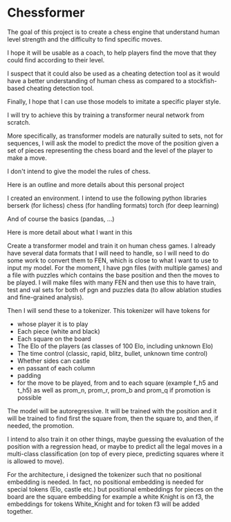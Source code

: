 # Chessformer

The goal of this project is to create a chess engine that understand human level strength and the difficulty to find specific moves.

I hope it will be usable as a coach, to help players find the move that they could find according to their level.

I suspect that it could also be used as a cheating detection tool as it would have a better understanding of human chess as compared to a stockfish-based cheating detection tool.

Finally, I hope that I can use those models to imitate a specific player style.

I will try to achieve this by training a transformer neural network from scratch.

More specifically, as transformer models are naturally suited to sets, not for sequences, I will ask the model to predict the move of the position given a set of pieces representing the chess board and the level of the player to make a move.

I don't intend to give the model the rules of chess.

Here is an outline and more details about this personal project

I created an environment. I intend to use the following python libraries
berserk (for lichess)
chess (for handling formats)
torch (for deep learning)

And of course the basics (pandas, ...)

Here is more detail about what I want in this

Create a transformer model and train it on human chess games.
I already have several data formats that I will need to handle, so I will need to do some work to convert them to FEN, which is close to what I want to use to input my model. For the moment, I have pgn files (with multiple games) and a file with puzzles which contains the base position and then the moves to be played.
I will make files with many FEN and then use this to have train, test and val sets for both of pgn and puzzles data (to allow ablation studies and fine-grained analysis).

Then I will send these to a tokenizer. This tokenizer will have tokens for

- whose player it is to play
- Each piece (white and black)
- Each square on the board
- The Elo of the players (as classes of 100 Elo, including unknown Elo)
- The time control (classic, rapid, blitz, bullet, unknown time control)
- Whether sides can castle
- en passant of each column
- padding
- for the move to be played, from and to each square (example f_h5 and t_h5) as well as prom_n, prom_r, prom_b and prom_q if promotion is possible

The model will be autoregressive. It will be trained with the position and it will be trained to find first the square from, then the square to, and then, if needed, the promotion.

I intend to also train it on other things, maybe guessing the evaluation of the position with a regression head, or maybe to predict all the legal moves in a multi-class classification (on top of every piece, predicting squares where it is allowed to move).

For the architecture, i designed the tokenizer such that no positional embedding is needed. In fact, no positional embedding is needed for special tokens (Elo, castle etc.) but positional embeddings for pieces on the board are the square embedding for example a white Knight is on f3, the embeddings for tokens White_Knight and for token f3 will be added together.
